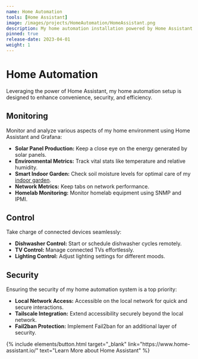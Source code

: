 ```yaml
---
name: Home Automation
tools: [Home Assistant]
image: /images/projects/HomeAutomation/HomeAssistant.png
description: My home automation installation powered by Home Assistant
pinned: true
release-date: 2023-04-01
weight: 1
---
```


# Home Automation

Leveraging the power of Home Assistant, my home automation setup is designed to enhance convenience, security, and efficiency.

## Monitoring

Monitor and analyze various aspects of my home environment using Home Assistant and Grafana:

- **Solar Panel Production:** Keep a close eye on the energy generated by solar panels.
- **Environmental Metrics:** Track vital stats like temperature and relative humidity.
- **Smart Indoor Garden:** Check soil moisture levels for optimal care of my [indoor garden](https://andrea-joly.fr/projects/smartplantcare).
- **Network Metrics:** Keep tabs on network performance.
- **Homelab Monitoring:** Monitor homelab equipment using SNMP and IPMI.

## Control

Take charge of connected devices seamlessly:

- **Dishwasher Control:** Start or schedule dishwasher cycles remotely.
- **TV Control:** Manage connected TVs effortlessly.
- **Lighting Control:** Adjust lighting settings for different moods.

## Security

Ensuring the security of my home automation system is a top priority:

- **Local Network Access:** Accessible on the local network for quick and secure interactions.
- **Tailscale Integration:** Extend accessibility securely beyond the local network.
- **Fail2ban Protection:** Implement Fail2ban for an additional layer of security.


<p class="text-center">
{% include elements/button.html target="_blank" link="https://www.home-assistant.io/" text="Learn More about Home Assistant" %}
</p>
